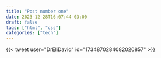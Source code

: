 ```yaml
---
title: "Post number one"
date: 2023-12-28T16:07:44-03:00
draft: false
tags: ["html", "css"]
categories: ["tech"]
---
```


{{< tweet user="DrEliDavid" id="1734870284082020857" >}}
